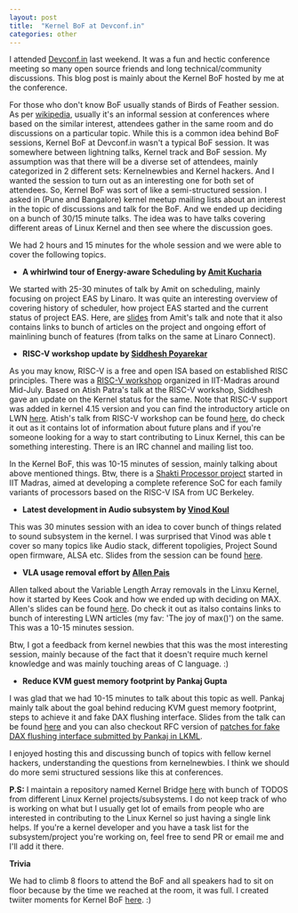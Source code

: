 ```yaml
---
layout: post
title:  "Kernel BoF at Devconf.in"
categories: other
---
```

I attended [Devconf.in](https://devconf.info/in) last weekend. It was a fun and hectic conference meeting so many open source friends and long technical/community discussions. This blog post is mainly about the Kernel BoF hosted by me at the conference.

For those who don't know BoF usually stands of Birds of Feather session. As per [wikipedia](https://en.wikipedia.org/wiki/Birds_of_a_feather_(computing)), usually it's an informal session at conferences where based on the similar interest, attendees gather in the same room and do discussions on a particular topic. While this is a common idea behind BoF sessions, Kernel BoF at Devconf.in wasn't a typical BoF session. It was somewhere between lightning talks, Kernel track and BoF session. My assumption was that there will be a diverse set of attendees, mainly categorized in 2 different sets: Kernelnewbies and Kernel hackers. And I wanted the session to turn out as an interesting one for both set of attendees. So, Kernel BoF was sort of like a semi-structured session. I asked in (Pune and Bangalore) kernel meetup mailing lists about an interest in the topic of discussions and talk for the BoF. And we ended up deciding on a bunch of 30/15 minute talks. The idea was to have talks covering different areas of Linux Kernel and then see where the discussion goes.

We had 2 hours and 15 minutes for the whole session and we were able to cover the following topics.

- **A whirlwind tour of Energy-aware Scheduling by [Amit Kucharia](https://twitter.com/idlethread)**

We started with 25-30 minutes of talk by Amit on scheduling, mainly focusing on project EAS by Linaro. It was quite an interesting overview of covering history of scheduler, how project EAS started and the current status of project EAS. Here, are [slides](https://github.com/nerdyvaishali/Talks/blob/master/Kernel_BoF/A%20whirlwind%20tour%20of%20Energy-aware%20Scheduling%20%40%20Devconf.in.pdf) from Amit's talk and note that it also contains links to bunch of articles on the project and ongoing effort of mainlining bunch of features (from talks on the same at Linaro Connect).

- **RISC-V workshop update by [Siddhesh Poyarekar](https://twitter.com/siddhesh_p)**

As you may know, RISC-V is a free and open ISA based on established RISC principles. There was a [RISC-V workshop](https://riscv.org/2018/07/risc-v-workshop-in-chennai-proceedings/) organized in IIT-Madras around Mid-July. Based on Atish Patra's talk at the RISC-V workshop, Siddhesh gave an update on the Kernel status for the same. Note that RISC-V support was added in kernel 4.15 version and you can find the introductory article on LWN [here](https://lwn.net/Articles/749185/). Atish's talk from RISC-V workshop can be found [here](https://www.youtube.com/watch?v=6X6i0kcy3GA), do check it out as it contains lot of information about future plans and if you're someone looking for a way to start contributing to Linux Kernel, this can be something interesting. There is an IRC channel and mailing list too. 

In the Kernel BoF, this was 10-15 minutes of session, mainly talking about above mentioned things. Btw, there is a [Shakti Processor project](http://rise.cse.iitm.ac.in/shakti.html) started in IIT Madras, aimed at developing a complete reference SoC for each family variants of processors based on the RISC-V ISA from UC Berkeley.

- **Latest development in Audio subsystem by [Vinod Koul](https://twitter.com/vkoulk)**

This was 30 minutes session with an idea to cover bunch of things related to sound subsystem in the kernel. I was surprised that Vinod was able t cover so many topics like Audio stack, different topoligies, Project Sound open firmware, ALSA etc. Slides from the session can be found [here](https://github.com/nerdyvaishali/Talks/blob/master/Kernel_BoF/Audio_Union_Devconf_04082018.pdf).

- **VLA usage removal effort by [Allen Pais](https://twitter.com/allenpais)**

Allen talked about the Variable Length Array removals in the Linxu Kernel, how it started by Kees Cook and how we ended up with deciding on MAX. Allen's slides can be found [here](https://github.com/nerdyvaishali/Talks/blob/master/Kernel_BoF/VLA.pdf). Do check it out as italso contains links to bunch of interesting LWN articles (my fav: 'The joy of max()') on the same. This was a 10-15 minutes session.

Btw, I got a feedback from kernel newbies that this was the most interesting session, mainly because of the fact that it doesn't require much kernel knowledge and was mainly touching areas of C language. :)

- **Reduce KVM guest memory footprint by Pankaj Gupta**

I was glad that we had 10-15 minutes to talk about this topic as well. Pankaj mainly talk about the goal behind reducing KVM guest memory footprint, steps to achieve it and fake DAX flushing interface. Slides from the talk can be found [here](https://github.com/nerdyvaishali/Talks/blob/master/Kernel_BoF/DevConf_Blore_18.pdf) and you can also checkout RFC version of [patches for fake DAX flushing interface submitted by Pankaj in LKML](https://lkml.org/lkml/2018/7/13/102). 

I enjoyed hosting this and discussing bunch of topics with fellow kernel hackers, understanding the questions from kernelnewbies. I think we should do more semi structured sessions like this at conferences.

**P.S:** I maintain a repository named Kernel Bridge [here](https://github.com/nerdyvaishali/kernelbridge) with bunch of TODOS from different Linux Kernel projects/subsystems. I do not keep track of who is working on what but I usually get lot of emails from people who are interested in contributing to the Linux Kernel so just having a single link helps. If you're a kernel developer and you have a task list for the subsystem/project you're working on, feel free to send PR or email me and I'll add it there.

**Trivia**

We had to climb 8 floors to attend the BoF and all speakers had to sit on floor because by the time we reached at the room, it was full. I created twiiter moments for Kernel BoF [here](https://twitter.com/i/moments/1025779393350778882). :)
